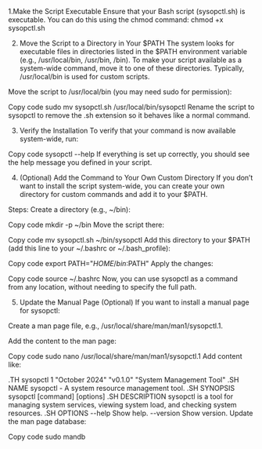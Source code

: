 1.Make the Script Executable
Ensure that your Bash script (sysopctl.sh) is executable. You can do this using the chmod command:
chmod +x sysopctl.sh

2. Move the Script to a Directory in Your $PATH
The system looks for executable files in directories listed in the $PATH environment variable (e.g., /usr/local/bin, /usr/bin, /bin). To make your script available as a system-wide command, move it to one of these directories. Typically, /usr/local/bin is used for custom scripts.

Move the script to /usr/local/bin (you may need sudo for permission):


Copy code
sudo mv sysopctl.sh /usr/local/bin/sysopctl
Rename the script to sysopctl to remove the .sh extension so it behaves like a normal command.

3. Verify the Installation
To verify that your command is now available system-wide, run:


Copy code
sysopctl --help
If everything is set up correctly, you should see the help message you defined in your script.

4. (Optional) Add the Command to Your Own Custom Directory
If you don’t want to install the script system-wide, you can create your own directory for custom commands and add it to your $PATH.

Steps:
Create a directory (e.g., ~/bin):


Copy code
mkdir -p ~/bin
Move the script there:


Copy code
mv sysopctl.sh ~/bin/sysopctl
Add this directory to your $PATH (add this line to your ~/.bashrc or ~/.bash_profile):


Copy code
export PATH="$HOME/bin:$PATH"
Apply the changes:


Copy code
source ~/.bashrc
Now, you can use sysopctl as a command from any location, without needing to specify the full path.

5. Update the Manual Page (Optional)
If you want to install a manual page for sysopctl:

Create a man page file, e.g., /usr/local/share/man/man1/sysopctl.1.

Add the content to the man page:


Copy code
sudo nano /usr/local/share/man/man1/sysopctl.1
Add content like:


.TH sysopctl 1 "October 2024" "v0.1.0" "System Management Tool"
.SH NAME
sysopctl \- A system resource management tool.
.SH SYNOPSIS
sysopctl [command] [options]
.SH DESCRIPTION
sysopctl is a tool for managing system services, viewing system load, and checking system resources.
.SH OPTIONS
--help    Show help.
--version Show version.
Update the man page database:


Copy code
sudo mandb
